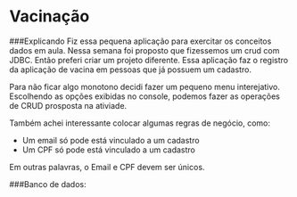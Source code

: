 # Vacinação

###Explicando
Fiz essa pequena aplicação para exercitar os conceitos dados em aula.
Nessa semana foi proposto que fizessemos um crud com JDBC.
Então preferi criar um projeto diferente. Essa aplicação 
faz o registro da aplicação de vacina em pessoas que já possuem 
um cadastro.

Para não ficar algo monotono decidi fazer um pequeno menu interejativo.
Escolhendo as opções exibidas no console, podemos fazer as
operações de CRUD prosposta na ativiade.

Também achei interessante colocar algumas regras de negócio, como:
* Um email só pode está vinculado a um cadastro
* Um CPF só pode está vinculado a um cadastro

Em outras palavras, o Email e CPF devem ser únicos.

###Banco de dados: